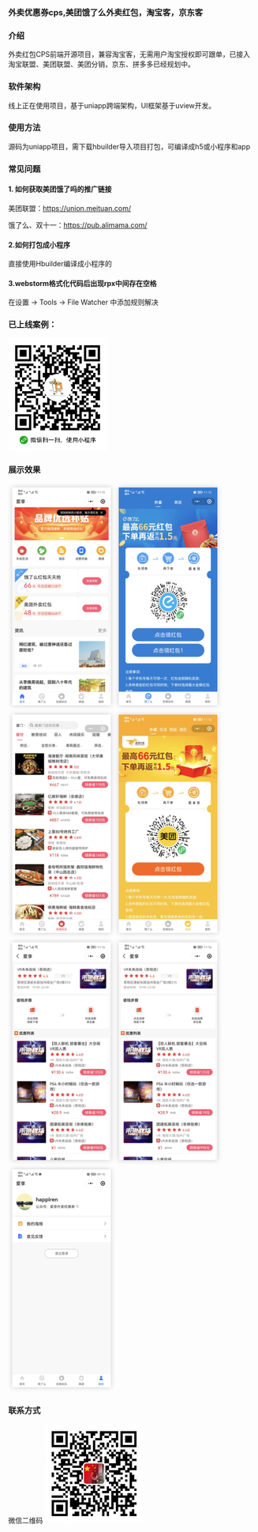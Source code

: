 ### 外卖优惠券cps,美团饿了么外卖红包，淘宝客，京东客

### 介绍
外卖红包CPS前端开源项目，兼容淘宝客，无需用户淘宝授权即可跟单，已接入淘宝联盟、美团联盟、美团分销，京东、拼多多已经规划中。

### 软件架构
线上正在使用项目，基于uniapp跨端架构，UI框架基于uview开发。

### 使用方法
源码为uniapp项目，需下载hbuilder导入项目打包，可编译成h5或小程序和app

### 常见问题
#### 1. 如何获取美团饿了吗的推广链接

美团联盟：https://union.meituan.com/

饿了么、双十一：https://pub.alimama.com/

#### 2.如何打包成小程序

直接使用Hbuilder编译成小程序的

#### 3.webstorm格式化代码后出现rpx中间存在空格
在设置 -> Tools -> File Watcher 中添加规则解决


### 已上线案例：
<img src="https://raw.githubusercontent.com/happiren/dx-coupon-cps/master/examples/aixiang-wechat.jpg" width="200"/>


### 展示效果

<img style="margin: 8px;box-shadow: 0px 0px 10px rgb(0 0 0 / 20%);border: 1px solid raba(0, 0, 0, 0.2);" src="https://raw.githubusercontent.com/happiren/dx-coupon-cps/master/examples/首页.jpg" width="200"/><img style="margin: 8px;box-shadow: 0px 0px 10px rgb(0 0 0 / 20%);border: 1px solid raba(0, 0, 0, 0.2);" src="https://raw.githubusercontent.com/happiren/dx-coupon-cps/master/examples/饿了么.jpg" width="200"/><img style="margin: 8px;box-shadow: 0px 0px 10px rgb(0 0 0 / 20%);border: 1px solid raba(0, 0, 0, 0.2);" src="https://raw.githubusercontent.com/happiren/dx-coupon-cps/master/examples/吃喝玩乐.jpg" width="200"/><img style="margin: 8px;box-shadow: 0px 0px 10px rgb(0 0 0 / 20%);border: 1px solid raba(0, 0, 0, 0.2);" src="https://raw.githubusercontent.com/happiren/dx-coupon-cps/master/examples/美团.jpg" width="200"/><img style="margin: 8px;box-shadow: 0px 0px 10px rgb(0 0 0 / 20%);border: 1px solid raba(0, 0, 0, 0.2);" src="https://raw.githubusercontent.com/happiren/dx-coupon-cps/master/examples/店铺.jpg" width="200"/><img style="margin: 8px;box-shadow: 0px 0px 10px rgb(0 0 0 / 20%);border: 1px solid raba(0, 0, 0, 0.2);" src="https://raw.githubusercontent.com/happiren/dx-coupon-cps/master/examples/店铺.jpg" width="200"/><img style="margin: 8px;box-shadow: 0px 0px 10px rgb(0 0 0 / 20%);border: 1px solid raba(0, 0, 0, 0.2);" src="https://raw.githubusercontent.com/happiren/dx-coupon-cps/master/examples/我的.jpg" width="200"/>

### 联系方式
微信二维码
<img src="https://raw.githubusercontent.com/happiren/dx-coupon-cps/master/examples/hap-wechat.jpg" width="200"/>

